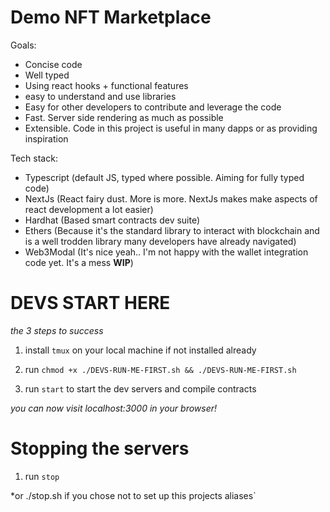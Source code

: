 # Demo NFT Marketplace

Goals:
- Concise code
- Well typed
- Using react hooks + functional features
- easy to understand and use libraries
- Easy for other developers to contribute and leverage the code
- Fast. Server side rendering as much as possible
- Extensible. Code in this project is useful in many dapps or as providing inspiration

Tech stack:
- Typescript (default JS, typed where possible. Aiming for fully typed code)
- NextJs (React fairy dust. More is more. NextJs makes make aspects of react development a lot easier)
- Hardhat (Based smart contracts dev suite)
- Ethers (Because it's the standard library to interact with blockchain and is a well trodden library many developers have already navigated)
- Web3Modal (It's nice yeah.. I'm not happy with the wallet integration code yet. It's a mess **WIP**)


# DEVS START HERE

*the 3 steps to success*

1. install `tmux` on your local machine if not installed already

2. run `chmod +x ./DEVS-RUN-ME-FIRST.sh && ./DEVS-RUN-ME-FIRST.sh`

3. run `start` to start the dev servers and compile contracts

*you can now visit localhost:3000 in your browser!*

# Stopping the servers

1. run `stop`

*or ./stop.sh if you chose not to set up this projects aliases`
